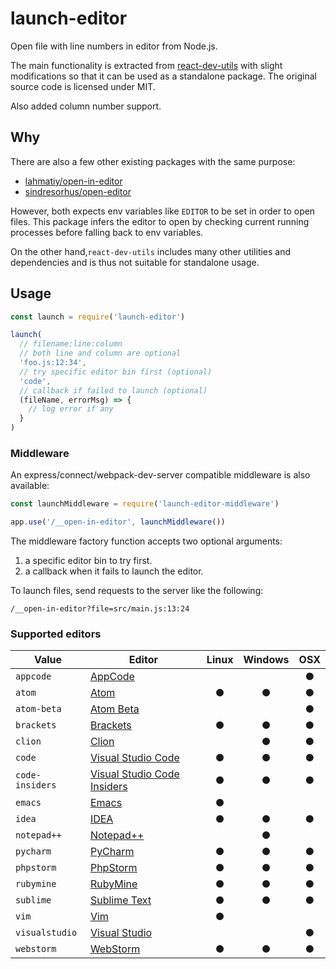 # launch-editor

Open file with line numbers in editor from Node.js.

The main functionality is extracted from [react-dev-utils](https://github.com/facebookincubator/create-react-app/blob/master/packages/react-dev-utils/launchEditor.js) with slight modifications so that it can be used as a standalone package. The original source code is licensed under MIT.

Also added column number support.

## Why

There are also a few other existing packages with the same purpose:

- [lahmatiy/open-in-editor](https://github.com/lahmatiy/open-in-editor)
- [sindresorhus/open-editor](https://github.com/sindresorhus/open-editor)

However, both expects env variables like `EDITOR` to be set in order to open files. This package infers the editor to open by checking current running processes before falling back to env variables.

On the other hand,`react-dev-utils` includes many other utilities and dependencies and is thus not suitable for standalone usage.

## Usage

``` js
const launch = require('launch-editor')

launch(
  // filename:line:column
  // both line and column are optional
  'foo.js:12:34',
  // try specific editor bin first (optional)
  'code',
  // callback if failed to launch (optional)
  (fileName, errorMsg) => {
    // log error if any
  }
)
```

### Middleware

An express/connect/webpack-dev-server compatible middleware is also available:

``` js
const launchMiddleware = require('launch-editor-middleware')

app.use('/__open-in-editor', launchMiddleware())
```

The middleware factory function accepts two optional arguments:

1. a specific editor bin to try first.
2. a callback when it fails to launch the editor.

To launch files, send requests to the server like the following:

```
/__open-in-editor?file=src/main.js:13:24
```

### Supported editors

| Value | Editor | Linux | Windows | OSX |
|--------|------|:------:|:------:|:------:|
| `appcode` | [AppCode](https://www.jetbrains.com/objc/) |  |  |●|
| `atom` | [Atom](https://atom.io/) |●|●|●|
| `atom-beta` | [Atom Beta](https://atom.io/beta) |  |  |●|
| `brackets` | [Brackets](http://brackets.io/) |●|●|●|
| `clion` | [Clion](https://www.jetbrains.com/clion/) |  |●|●|
| `code` | [Visual Studio Code](https://code.visualstudio.com/) |●|●|●|
| `code-insiders` | [Visual Studio Code Insiders](https://code.visualstudio.com/insiders/) |●|●|●|
| `emacs` | [Emacs](https://www.gnu.org/software/emacs/) |●| | |
| `idea` | [IDEA](https://www.jetbrains.com/idea/) |●|●|●|
| `notepad++` | [Notepad++](https://notepad-plus-plus.org/download/v7.5.4.html) | |●| |
| `pycharm` | [PyCharm](https://www.jetbrains.com/pycharm/) |●|●|●|
| `phpstorm` | [PhpStorm](https://www.jetbrains.com/phpstorm/) |●|●|●|
| `rubymine` | [RubyMine](https://www.jetbrains.com/ruby/) |●|●|●|
| `sublime` | [Sublime Text](https://www.sublimetext.com/) |●|●|●|
| `vim` | [Vim](http://www.vim.org/) |●| | |
| `visualstudio` | [Visual Studio](https://www.visualstudio.com/vs/) | | |●|
| `webstorm` | [WebStorm](https://www.jetbrains.com/webstorm/) |●|●|●|
